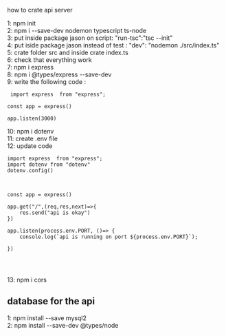 how to crate api server 

1: npm init  
2: npm i --save-dev nodemon typescript ts-node  
3: put inside package jason on script:  "run-tsc":"tsc --init"  
4: put iside package jason instead of test : "dev": "nodemon ./src/index.ts"  
5: crate folder src and inside crate index.ts  
6: check that everything work  
7: npm i express  
8: npm i @types/express --save-dev  
9: write the following code :  
```
 import express  from "express";

const app = express()

app.listen(3000)
```

10: npm i dotenv  
11: create .env file  
12: update code 

```
import express  from "express";
import dotenv from "dotenv"
dotenv.config()



const app = express()

app.get("/",(req,res,next)=>{
    res.send("api is okay")
})

app.listen(process.env.PORT, ()=> {
    console.log(`api is running on port ${process.env.PORT}`);
    
})




```
13: npm i cors

## database for the api

1: npm install --save mysql2  
2: npm install --save-dev @types/node